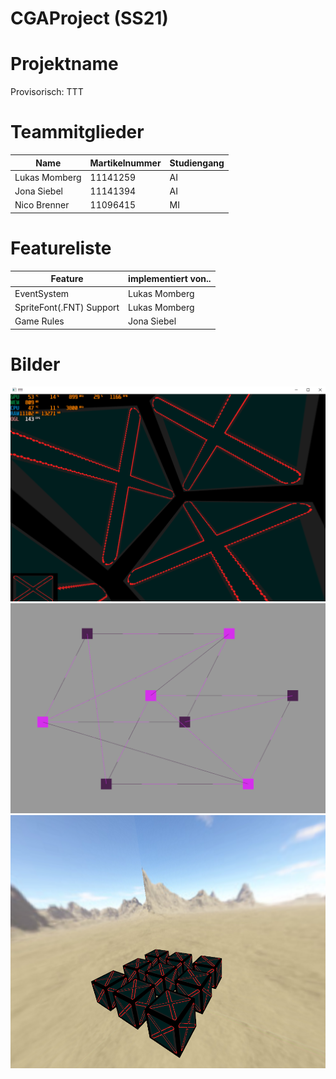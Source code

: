 # CGAProject (SS21)
# Projektname
Provisorisch: TTT

# Teammitglieder
| Name | Martikelnummer | Studiengang |
|------|----------------|-------------|
| Lukas Momberg | 11141259 | AI | 
| Jona Siebel | 11141394 | AI |
| Nico Brenner | 11096415 | MI |

# Featureliste
| Feature | implementiert von.. |
|---------|---------------------|
| EventSystem | Lukas Momberg |
| SpriteFont(.FNT) Support | Lukas Momberg |
| Game Rules | Jona Siebel |

# Bilder
![Image](./images/005.png)
![Image](./images/006.png)
![Image](./images/008.png)
